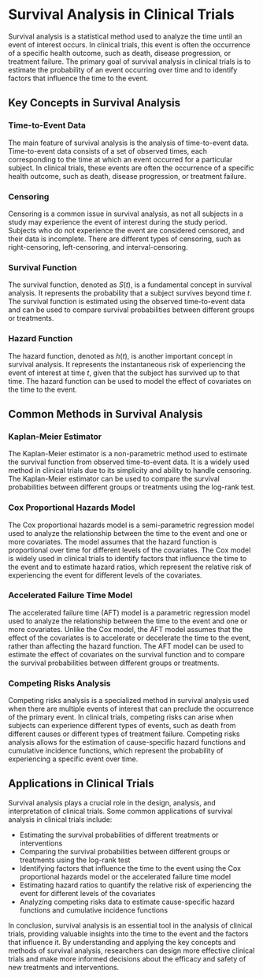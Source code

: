 # Survival Analysis in Clinical Trials

Survival analysis is a statistical method used to analyze the time until an event of interest occurs. In clinical trials, this event is often the occurrence of a specific health outcome, such as death, disease progression, or treatment failure. The primary goal of survival analysis in clinical trials is to estimate the probability of an event occurring over time and to identify factors that influence the time to the event.

## Key Concepts in Survival Analysis

### Time-to-Event Data

The main feature of survival analysis is the analysis of time-to-event data. Time-to-event data consists of a set of observed times, each corresponding to the time at which an event occurred for a particular subject. In clinical trials, these events are often the occurrence of a specific health outcome, such as death, disease progression, or treatment failure.

### Censoring

Censoring is a common issue in survival analysis, as not all subjects in a study may experience the event of interest during the study period. Subjects who do not experience the event are considered censored, and their data is incomplete. There are different types of censoring, such as right-censoring, left-censoring, and interval-censoring.

### Survival Function

The survival function, denoted as $S(t)$, is a fundamental concept in survival analysis. It represents the probability that a subject survives beyond time $t$. The survival function is estimated using the observed time-to-event data and can be used to compare survival probabilities between different groups or treatments.

### Hazard Function

The hazard function, denoted as $h(t)$, is another important concept in survival analysis. It represents the instantaneous risk of experiencing the event of interest at time $t$, given that the subject has survived up to that time. The hazard function can be used to model the effect of covariates on the time to the event.

## Common Methods in Survival Analysis

### Kaplan-Meier Estimator

The Kaplan-Meier estimator is a non-parametric method used to estimate the survival function from observed time-to-event data. It is a widely used method in clinical trials due to its simplicity and ability to handle censoring. The Kaplan-Meier estimator can be used to compare the survival probabilities between different groups or treatments using the log-rank test.

### Cox Proportional Hazards Model

The Cox proportional hazards model is a semi-parametric regression model used to analyze the relationship between the time to the event and one or more covariates. The model assumes that the hazard function is proportional over time for different levels of the covariates. The Cox model is widely used in clinical trials to identify factors that influence the time to the event and to estimate hazard ratios, which represent the relative risk of experiencing the event for different levels of the covariates.

### Accelerated Failure Time Model

The accelerated failure time (AFT) model is a parametric regression model used to analyze the relationship between the time to the event and one or more covariates. Unlike the Cox model, the AFT model assumes that the effect of the covariates is to accelerate or decelerate the time to the event, rather than affecting the hazard function. The AFT model can be used to estimate the effect of covariates on the survival function and to compare the survival probabilities between different groups or treatments.

### Competing Risks Analysis

Competing risks analysis is a specialized method in survival analysis used when there are multiple events of interest that can preclude the occurrence of the primary event. In clinical trials, competing risks can arise when subjects can experience different types of events, such as death from different causes or different types of treatment failure. Competing risks analysis allows for the estimation of cause-specific hazard functions and cumulative incidence functions, which represent the probability of experiencing a specific event over time.

## Applications in Clinical Trials

Survival analysis plays a crucial role in the design, analysis, and interpretation of clinical trials. Some common applications of survival analysis in clinical trials include:

- Estimating the survival probabilities of different treatments or interventions
- Comparing the survival probabilities between different groups or treatments using the log-rank test
- Identifying factors that influence the time to the event using the Cox proportional hazards model or the accelerated failure time model
- Estimating hazard ratios to quantify the relative risk of experiencing the event for different levels of the covariates
- Analyzing competing risks data to estimate cause-specific hazard functions and cumulative incidence functions

In conclusion, survival analysis is an essential tool in the analysis of clinical trials, providing valuable insights into the time to the event and the factors that influence it. By understanding and applying the key concepts and methods of survival analysis, researchers can design more effective clinical trials and make more informed decisions about the efficacy and safety of new treatments and interventions.
